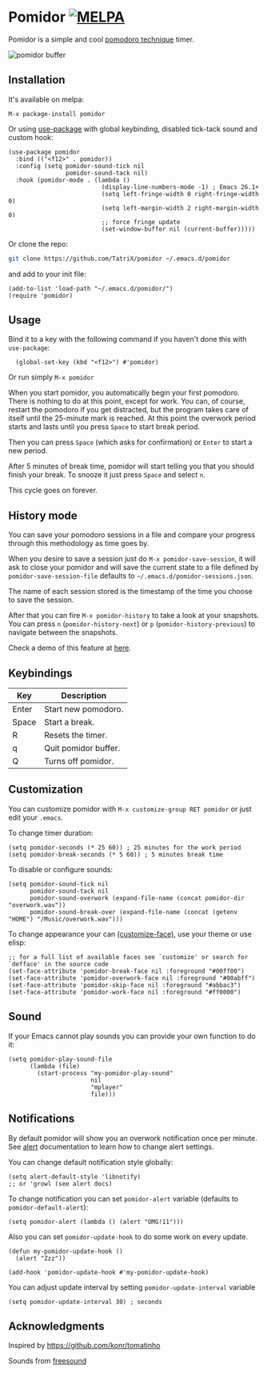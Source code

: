 # Pomidor [![MELPA](https://melpa.org/packages/pomidor-badge.svg)](https://melpa.org/#/pomidor)

Pomidor is a simple and cool [pomodoro technique](http://www.pomodorotechnique.com/) timer.

![*pomidor* buffer](https://i.imgur.com/33A938J.png)

## Installation

It's available on melpa:
```
M-x package-install pomidor
```

Or using [use-package](https://github.com/jwiegley/use-package) with global keybinding, disabled tick-tack sound and custom hook:
```elisp
(use-package pomidor
  :bind (("<f12>" . pomidor))
  :config (setq pomidor-sound-tick nil
                pomidor-sound-tack nil)
  :hook (pomidor-mode . (lambda ()
                          (display-line-numbers-mode -1) ; Emacs 26.1+
                          (setq left-fringe-width 0 right-fringe-width 0)
                          (setq left-margin-width 2 right-margin-width 0)
                          ;; force fringe update
                          (set-window-buffer nil (current-buffer)))))
```

Or clone the repo:
```sh
git clone https://github.com/TatriX/pomidor ~/.emacs.d/pomidor
```
and add to your init file:
```elisp
(add-to-list 'load-path "~/.emacs.d/pomidor/")
(require 'pomidor)

```

## Usage

Bind it to a key with the following command if you haven't done this with `use-package`:

```elisp
  (global-set-key (kbd "<f12>") #'pomidor)
```
Or run simply `M-x pomidor`

When you start pomidor, you automatically begin your first
pomodoro. There is nothing to do at this point, except for work. You
can, of course, restart the pomodoro if you get distracted, but the
program takes care of itself until the 25-minute mark is reached. At
this point the overwork period starts and lasts until you press
`Space` to start break period.

Then you can press `Space` (which asks for confirmation) or `Enter` to start a new period.

After 5 minutes of break time, pomidor will start telling you that you
should finish your break. To snooze it just press `Space` and select
`n`.

This cycle goes on forever.

## History mode

You can save your pomodoro sessions in a file and compare your
progress through this methodology as time goes by.

When you desire to save a session just do `M-x pomidor-save-session`,
it will ask to close your pomidor and will save the current state to a
file defined by `pomidor-save-session-file` defaults to
`~/.emacs.d/pomidor-sessions.json`.

The name of each session stored is the timestamp of the time you
choose to save the session.

After that you can fire `M-x pomidor-history` to take a look at your
snapshots. You can press `n` (`pomidor-history-next`) or `p`
(`pomidor-history-previous`) to navigate between the snapshots.

Check a demo of this feature at [here](https://youtu.be/BJTT7nILcsY).

## Keybindings

| Key   | Description          |
|-------|----------------------|
| Enter | Start new pomodoro.  |
| Space | Start a break.       |
| R     | Resets the timer.    |
| q     | Quit pomidor buffer. |
| Q     | Turns off pomidor.   |

## Customization

You can customize pomidor with `M-x customize-group RET pomidor` or just edit your `.emacs`.

To change timer duration:
```elisp
(setq pomidor-seconds (* 25 60)) ; 25 minutes for the work period
(setq pomidor-break-seconds (* 5 60)) ; 5 minutes break time

```

To disable or configure sounds:
```elisp
(setq pomidor-sound-tick nil
      pomidor-sound-tack nil
      pomidor-sound-overwork (expand-file-name (concat pomidor-dir "overwork.wav"))
	  pomidor-sound-break-over (expand-file-name (concat (getenv "HOME") "/Music/overwork.wav")))
```

To change appearance your can [(customize-face)](https://www.gnu.org/software/emacs/manual/html_node/emacs/Face-Customization.html), use your theme or use elisp:
```elisp
;; for a full list of available faces see `customize' or search for `defface' in the source code
(set-face-attribute 'pomidor-break-face nil :foreground "#00ff00")
(set-face-attribute 'pomidor-overwork-face nil :foreground "#00abff")
(set-face-attribute 'pomidor-skip-face nil :foreground "#abbac3")
(set-face-attribute 'pomidor-work-face nil :foreground "#ff0000")
```

## Sound
If your Emacs cannot play sounds you can provide your own function to do it:
```elisp
(setq pomidor-play-sound-file
      (lambda (file)
        (start-process "my-pomidor-play-sound"
                       nil
                       "mplayer"
                       file)))
```

## Notifications
By default pomidor will show you an overwork notification once per minute.
See [alert](https://github.com/jwiegley/alert/) documentation to learn how to change alert settings.

You can change default notification style globally:
```elisp
(setq alert-default-style 'libnotify)
;; or 'growl (see alert docs)
```

To change notification you can set `pomidor-alert` variable (defaults to `pomidor-default-alert`):
```elisp
(setq pomidor-alert (lambda () (alert "OMG!11")))
```

Also you can set `pomidor-update-hook` to do some work on every update.
```elisp
(defun my-pomidor-update-hook ()
  (alert "Zzz"))

(add-hook 'pomidor-update-hook #'my-pomidor-update-hook)
```

You can adjust update interval by setting `pomidor-update-interval` variable
```elisp
(setq pomidor-update-interval 30) ; seconds
```

## Acknowledgments
Inspired by https://github.com/konr/tomatinho

Sounds from [freesound](http://www.freesound.org/people/InspectorJ/sounds/343130/)
